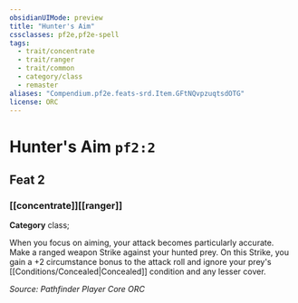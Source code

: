 ```yaml
---
obsidianUIMode: preview
title: "Hunter's Aim"
cssclasses: pf2e,pf2e-spell
tags:
  - trait/concentrate
  - trait/ranger
  - trait/common
  - category/class
  - remaster
aliases: "Compendium.pf2e.feats-srd.Item.GFtNQvpzuqtsdOTG"
license: ORC
---
```

# Hunter's Aim `pf2:2`
## Feat 2
### [[concentrate]][[ranger]]

**Category** class; 




When you focus on aiming, your attack becomes particularly accurate. Make a ranged weapon Strike against your hunted prey. On this Strike, you gain a +2 circumstance bonus to the attack roll and ignore your prey's [[Conditions/Concealed|Concealed]] condition and any lesser cover.

*Source: Pathfinder Player Core*
*ORC*